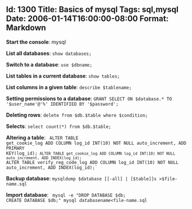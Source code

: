 Id: 1300
Title: Basics of mysql
Tags: sql,mysql
Date: 2006-01-14T16:00:00-08:00
Format: Markdown
--------------
**Start the console**: mysql

**List all databases**: `show databases;`

**Switch to a database**: `use $dbname;`

**List tables in a current database**: `show tables;`

**List columns in a given table**: `describe $tablename;`

**Setting permissions to a database**: `GRANT SELECT ON $database.* TO '$user_name'@'%' IDENTIFIED BY '$password';`

**Deleting rows**: `delete from $db.$table where $condition;`

**Selects**: `select count(*) from $db.$table;`

**Altering a table**: 
<code sql>
ALTER TABLE get_cookie_log ADD COLUMN log_id INT(10) NOT NULL auto_increment, ADD PRIMARY KEY(log_id);`
ALTER TABLE get_cookie_log ADD COLUMN log_id INT(10) NOT NULL auto_increment, ADD INDEX(log_id);`
ALTER TABLE verify_reg_code_log ADD COLUMN log_id INT(10) NOT NULL auto_increment, ADD INDEX(log_id);`
</code>

**Backup database**: `mysqldump $database [[-all] | [$table]]s >$file-name.sql`

**Import database**:
<code>
mysql -e "DROP DATABASE $db; CREATE DATABASE $db;"
mysql $databasename <$file-name.sql
</code>
